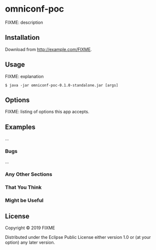 # omniconf-poc

FIXME: description

## Installation

Download from http://example.com/FIXME.

## Usage

FIXME: explanation

    $ java -jar omniconf-poc-0.1.0-standalone.jar [args]

## Options

FIXME: listing of options this app accepts.

## Examples

...

### Bugs

...

### Any Other Sections
### That You Think
### Might be Useful

## License

Copyright © 2019 FIXME

Distributed under the Eclipse Public License either version 1.0 or (at
your option) any later version.
